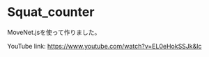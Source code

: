# Squat_counter
MoveNet.jsを使って作りました。

<!-- 参考にした人のyoutube -->
YouTube link: https://www.youtube.com/watch?v=EL0eHokSSJk&lc
